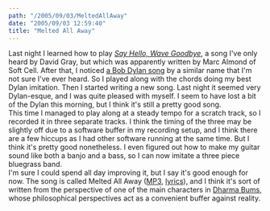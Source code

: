 ```yaml
---
path: "/2005/09/03/MeltedAllAway" 
date: "2005/09/03 12:59:40" 
title: "Melted All Away" 
---
```

Last night I learned how to play <cite><a href="http://chordie.com/chord.pere/www.guitartabs.cc/fetchfile.php?fileid=7185258">Say Hello, Wave Goodbye</a></cite>, a song I've only heard by David Gray, but which was apparently written by Marc Almond of Soft Cell.  After that, I noticed <a href="http://chordie.com/chord.pere/getsome.org/guitar/olga/chordpro/d/Bob.Dylan/IfYouSeeHerSayHello.chopro">a Bob Dylan song</a> by a similar name that I'm not sure I've ever heard. So I played along with the chords doing my best Dylan imitation. Then I started writing a new song. Last night it seemed very Dylan-esque, and I was quite pleased with myself. I seem to have lost a bit of the Dylan this morning, but I think it's still a pretty good song.<br>This time I managed to play along at a steady tempo for a scratch track, so I recorded it in three separate tracks. I think the timing of the three may be slightly off due to a software buffer in my recording setup, and I think there are a few hiccups as I had other software running at the same time. But I think it's pretty good nonetheless. I even figured out how to make my guitar sound like both a banjo and a bass, so I can now imitate a three piece bluegrass band.<br>I'm sure I could spend all day improving it, but I say it's good enough for now. The song is called Melted All Away (<a href="http://music.randomchaos.com/mp3s/scott_reynen/melted_all_away.mp3">MP3</a>, <a href="http://music.randomchaos.com/lyrics/scott_reynen/melted_all_away">lyrics</a>), and I think it's sort of written from the perspective of one of the main characters in <a href="http://www.litkicks.com/Books/DharmaBums.html">Dharma Bums</a>, whose philosophical perspectives act as a convenient buffer against reality.